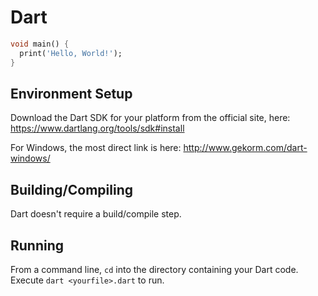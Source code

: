 # Dart

```dart
void main() {
  print('Hello, World!');
}
```

## Environment Setup

Download the Dart SDK for your platform from the official site, here: https://www.dartlang.org/tools/sdk#install

For Windows, the most direct link is here: http://www.gekorm.com/dart-windows/

## Building/Compiling

Dart doesn't require a build/compile step.

## Running

From a command line, `cd` into the directory containing your Dart code.  Execute `dart <yourfile>.dart` to run.

